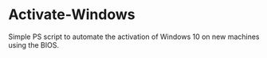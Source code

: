 # Activate-Windows
Simple PS script to automate the activation of Windows 10 on new machines using the BIOS.
